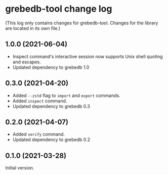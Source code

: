 # grebedb-tool change log

(This log only contains changes for grebedb-tool. Changes for the library are located in its own file.)

## 1.0.0 (2021-06-04)

* Inspect command's interactive session now supports Unix shell quoting and escapes.
* Updated dependency to grebedb 1.0

## 0.3.0 (2021-04-20)

* Added `--zstd` flag to `import` and `export` commands.
* Added `inspect` command.
* Updated dependency to grebedb 0.3

## 0.2.0 (2021-04-07)

* Added `verify` command.
* Updated dependency to grebedb 0.2

## 0.1.0 (2021-03-28)

Initial version.
